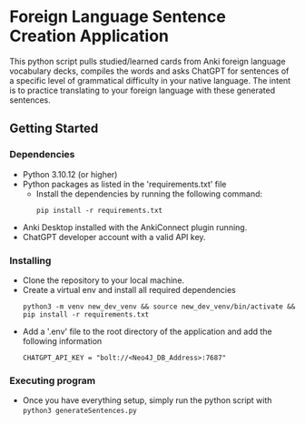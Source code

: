 # Foreign Language Sentence Creation Application

This python script pulls studied/learned cards from Anki foreign language vocabulary decks, compiles the words and asks ChatGPT for sentences of a specific level of grammatical difficulty in your native language. The intent is to practice translating to your foreign language with these generated sentences.

## Getting Started

### Dependencies

- Python 3.10.12 (or higher)
- Python packages as listed in the 'requirements.txt' file
  - Install the dependencies by running the following command:
    ```
    pip install -r requirements.txt
    ```
- Anki Desktop installed with the AnkiConnect plugin running.
- ChatGPT developer account with a valid API key.

### Installing

- Clone the repository to your local machine.
- Create a virtual env and install all required dependencies
  ```
  python3 -m venv new_dev_venv && source new_dev_venv/bin/activate && pip install -r requirements.txt
  ```
- Add a '.env' file to the root directory of the application and add the following information
  ```
  CHATGPT_API_KEY = "bolt://<Neo4J_DB_Address>:7687"
  ```

### Executing program

- Once you have everything setup, simply run the python script with `python3 generateSentences.py`
